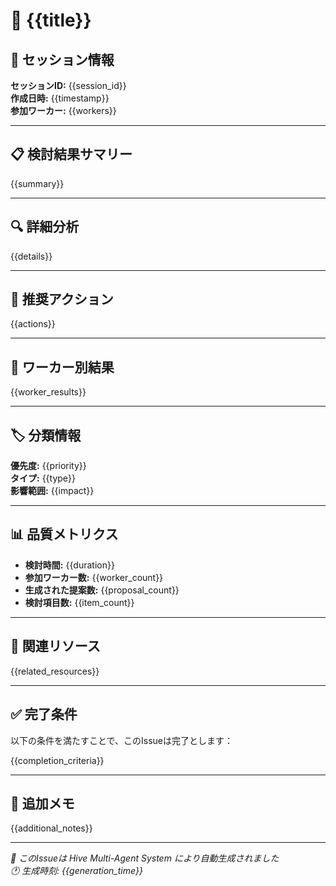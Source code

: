 # 🐝 {{title}} 

## 🎯 セッション情報

**セッションID:** {{session_id}}  
**作成日時:** {{timestamp}}  
**参加ワーカー:** {{workers}}  

---

## 📋 検討結果サマリー

{{summary}}

---

## 🔍 詳細分析

{{details}}

---

## 🚀 推奨アクション

{{actions}}

---

## 👥 ワーカー別結果

{{worker_results}}

---

## 🏷️ 分類情報

**優先度:** {{priority}}  
**タイプ:** {{type}}  
**影響範囲:** {{impact}}  

---

## 📊 品質メトリクス

- **検討時間:** {{duration}}
- **参加ワーカー数:** {{worker_count}}
- **生成された提案数:** {{proposal_count}}
- **検討項目数:** {{item_count}}

---

## 📎 関連リソース

{{related_resources}}

---

## ✅ 完了条件

以下の条件を満たすことで、このIssueは完了とします：

{{completion_criteria}}

---

## 📝 追加メモ

{{additional_notes}}

---

*🤖 このIssueは Hive Multi-Agent System により自動生成されました*  
*🕐 生成時刻: {{generation_time}}*